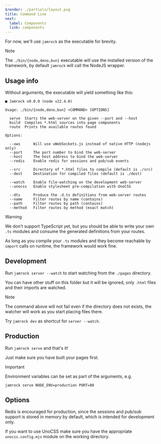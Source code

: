 ```yaml
---
$render: ./partials/layout.pug
title: Command Line
next:
  label: Components
  link: components
---
```


For now, we'll use `jamrock` as the executable for brevity.

> [!NOTE]
> The `./bin/{node,deno,bun}` executable will use the installed version of the framework,
> by default `jamrock` will call the NodeJS wrapper.

## Usage info

Without arguments, the executable will yield something like this:

```text
■ Jamrock v0.0.0 (node v22.4.0)

Usage: ./bin/{node,deno,bun} <COMMAND> [OPTIONS]

  serve  Starts the web-server on the given --port and --host
  build  Compiles *.html sources into page components
  route  Prints the available routes found

Options:

  --uws      Will use uWebSockets.js instead of native HTTP (nodejs only)
  --port     The port number to bind the web-server
  --host     The host address to bind the web-server
  --redis    Enable redis for sessions and pub/sub events

  --src      Directory of *.html files to compile (default is ./src)
  --dest     Destination for compiled files (default is ./dest)

  --watch    Enable file-watching on the development web-server
  --unocss   Enable stylesheet pre-compilation with UnoCSS

  --dts      Produce the .d.ts definitions from web-server routes
  --name     Filter routes by name (contains)
  --path     Filter routes by path (contains)
  --method   Filter routes by method (exact match)
```

> [!WARNING]
> We don't support TypeScript yet, but you should be able to write your own `.ts` modules
> and consume the generated definitions from your routes.
>
> As long as you compile your `.ts` modules and they become reachable by `import` calls
> on runtime, the framework would work fine.

## Development

Run `jamrock server --watch` to start watching from the `./pages` directory.

You can have other stuff on this folder but it will be ignored, only `.html` files and their imports are watched.

> [!NOTE]
> The command above will not fail even if the directory does not exists,
> the watcher will work as you start placing files there.
>
> Try `jamrock dev` as shortcut for `server --watch`.

## Production

Run `jamrock serve` and that's it!

Just make sure you have built your pages first.

> [!IMPORTANT]
> Environment variables can be set as part of the arguments, e.g.
>
> `jamrock serve NODE_ENV=production PORT=80`

## Options

Redis is encouraged for production, since the sessions and pub/sub support is
stored in memory by default, which is intended for development only.

If you want to use UnoCSS make sure you have the appropriate `unocss.config.mjs`
module on the working directory.
